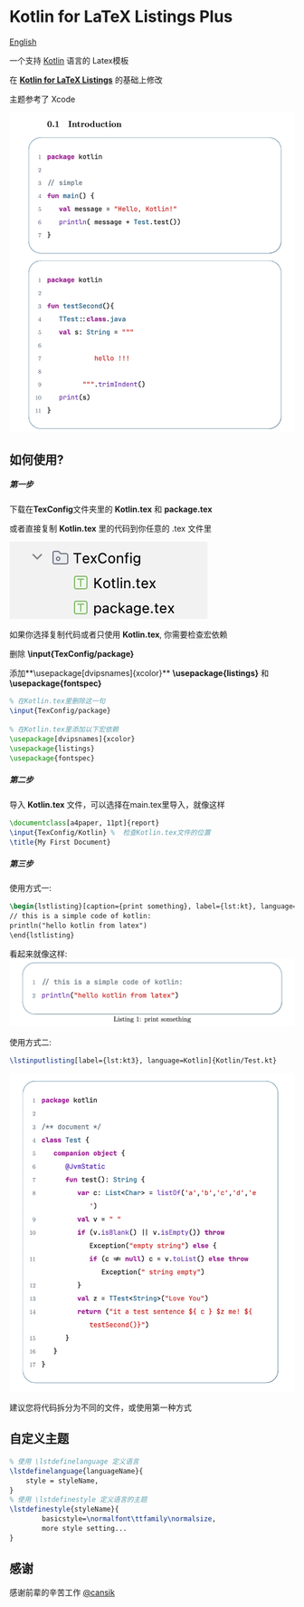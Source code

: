 # Kotlin for LaTeX Listings Plus
 [English](https://github.com/JunSilckTar/Kotlin-for-LaTeX-Listings-Plus?tab=readme-ov-file)  

一个支持 [Kotlin](https://kotlinlang.org/)  语言的 Latex模板

在 [**Kotlin for LaTeX Listings**](https://github.com/cansik/kotlin-latex-listing?tab=readme-ov-file)  的基础上修改

主题参考了 Xcode

![image](https://github.com/JunSilckTar/Kotlin-for-LaTeX-Listings-Plus/blob/main/png/main.png)

## 如何使用?

##### 第一步

下载在**TexConfig**文件夹里的 **Kotlin.tex** 和 **package.tex**  

或者直接复制 **Kotlin.tex** 里的代码到你任意的 .tex 文件里 

![image](https://github.com/JunSilckTar/Kotlin-for-LaTeX-Listings-Plus/blob/main/png/config.png)

如果你选择复制代码或者只使用 **Kotlin.tex**, 你需要检查宏依赖

删除 **\input{TexConfig/package}**

添加**\usepackage[dvipsnames]{xcolor}**  **\usepackage{listings}** 和 **\usepackage{fontspec}**

```latex
% 在Kotlin.tex里删除这一句
\input{TexConfig/package}

% 在Kotlin.tex里添加以下宏依赖
\usepackage[dvipsnames]{xcolor}
\usepackage{listings}
\usepackage{fontspec}
```



##### 第二步

导入 **Kotlin.tex** 文件，可以选择在main.tex里导入，就像这样

```latex
\documentclass[a4paper, 11pt]{report}
\input{TexConfig/Kotlin} %  检查Kotlin.tex文件的位置
\title{My First Document}
```



##### 第三步

使用方式一:

```latex
\begin{lstlisting}[caption={print something}, label={lst:kt}, language=Kotlin]
// this is a simple code of kotlin:
println("hello kotlin from latex")
\end{lstlisting}
```

看起来就像这样:
![截屏2024-05-09 17.46.36](https://github.com/JunSilckTar/Kotlin-for-LaTeX-Listings-Plus/blob/main/png/print.png)





使用方式二:

``````latex
\lstinputlisting[label={lst:kt3}, language=Kotlin]{Kotlin/Test.kt}
``````

![截屏2024-05-09 17.46.36](https://github.com/JunSilckTar/Kotlin-for-LaTeX-Listings-Plus/blob/main/png/text.png)



建议您将代码拆分为不同的文件，或使用第一种方式

## 自定义主题

```Latex
% 使用 \lstdefinelanguage 定义语言
\lstdefinelanguage{languageName}{
    style = styleName,
}
% 使用 \lstdefinestyle 定义语言的主题
\lstdefinestyle{styleName}{
		basicstyle=\normalfont\ttfamily\normalsize,
		more style setting...
}

```

## 感谢

感谢前辈的辛苦工作 [@cansik](https://github.com/cansik)

 
